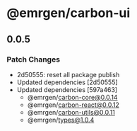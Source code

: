 # @emrgen/carbon-ui

## 0.0.5

### Patch Changes

- 2d50555: reset all package publish
- Updated dependencies [2d50555]
- Updated dependencies [597a463]
  - @emrgen/carbon-core@0.0.14
  - @emrgen/carbon-react@0.0.12
  - @emrgen/carbon-utils@0.0.11
  - @emrgen/types@1.0.4
